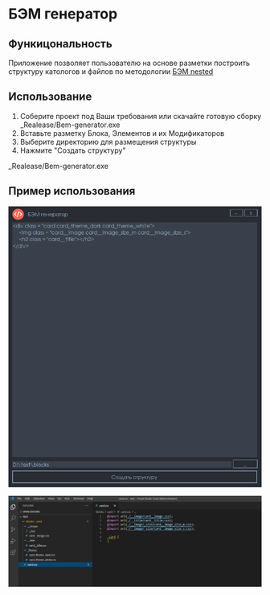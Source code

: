 # БЭМ генератор

## Функицональность

Приложение позволяет пользователю на основе разметки построить структуру катологов и файлов по методологии [БЭМ nested](https://ru.bem.info/methodology/)

## Использование

1. Соберите проект под Ваши требования или скачайте готовую сборку _Realease/Bem-generator.exe
2. Вставьте разметку Блока, Элементов и их Модификаторов
3. Выберите директорию для размещения структуры
4. Нажмите "Создать структуру"

 _Realease/Bem-generator.exe

## Пример использования

![alt text](screenshots/screen1.png "Вставляем блок")

![alt text](screenshots/screen2.png "Полученная структура")


